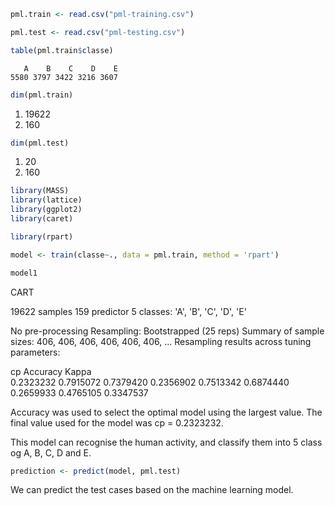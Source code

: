 

```R
pml.train <- read.csv("pml-training.csv")
```


```R
pml.test <- read.csv("pml-testing.csv")
```


```R
table(pml.train$classe)
```


    
       A    B    C    D    E 
    5580 3797 3422 3216 3607 



```R
dim(pml.train)
```


<ol class=list-inline>
	<li>19622</li>
	<li>160</li>
</ol>




```R
dim(pml.test)
```


<ol class=list-inline>
	<li>20</li>
	<li>160</li>
</ol>




```R
library(MASS)
library(lattice)
library(ggplot2)
library(caret)
```


```R
library(rpart)
```


```R
model <- train(classe~., data = pml.train, method = 'rpart')
```


```R
model1
```

CART 

19622 samples
  159 predictor
    5 classes: 'A', 'B', 'C', 'D', 'E' 

No pre-processing
Resampling: Bootstrapped (25 reps) 
Summary of sample sizes: 406, 406, 406, 406, 406, 406, ... 
Resampling results across tuning parameters:

  cp         Accuracy   Kappa    
  0.2323232  0.7915072  0.7379420
  0.2356902  0.7513342  0.6874440
  0.2659933  0.4765105  0.3347537

Accuracy was used to select the optimal model using  the largest value.
The final value used for the model was cp = 0.2323232. 

This model can recognise the human activity, and classify them into 5 class og A, B, C, D and E.


```R
prediction <- predict(model, pml.test)
```

We can predict the test cases based on the machine learning model.
